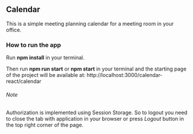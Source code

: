 ## **Calendar**

This is a simple meeting planning calendar for a meeting room in your office.

### **How to run the app**

Run **npm install** in your terminal.

Then run **npm run start** or **npm start** in your terminal and the starting page of the project will be available at: http://localhost:3000/calendar-react/calendar

###### Note

Authorization is implemented using Session Storage. So to logout you need to close the tab with application in your browser or press _Logout_ button in the top right corner of the page.
